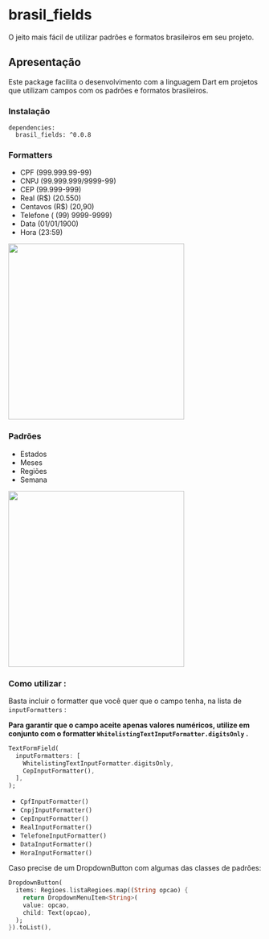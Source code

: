 # brasil_fields

O jeito mais fácil de utilizar padrões e formatos brasileiros em seu projeto.

## Apresentação

Este package facilita o desenvolvimento com a linguagem Dart em projetos que
utilizam campos com os padrões e formatos brasileiros.

### Instalação

```
dependencies:
  brasil_fields: ^0.0.8
```

### Formatters

- CPF (999.999.99-99)
- CNPJ (99.999.999/9999-99)
- CEP (99.999-999)
- Real (R\$) (20.550)
- Centavos (R\$) (20,90)
- Telefone ( (99) 9999-9999)
- Data (01/01/1900)
- Hora (23:59)

<img src="https://github.com/rubensdemelo/brasil_fields/blob/master/img/formatters.png" width="350px">

### Padrões

- Estados
- Meses
- Regiões
- Semana

<img src="https://github.com/rubensdemelo/brasil_fields/blob/master/img/padroes.png" width="350px">

### Como utilizar :

Basta incluir o formatter que você quer que o campo tenha, na lista de `inputFormatters` :

**Para garantir que o campo aceite apenas valores numéricos, utilize em conjunto com o formatter `WhitelistingTextInputFormatter.digitsOnly` .**

```dart
TextFormField(
  inputFormatters: [
    WhitelistingTextInputFormatter.digitsOnly,
    CepInputFormatter(),
  ],
);
```

- `CpfInputFormatter()`
- `CnpjInputFormatter()`
- `CepInputFormatter()`
- `RealInputFormatter()`
- `TelefoneInputFormatter()`
- `DataInputFormatter()`
- `HoraInputFormatter()`

Caso precise de um DropdownButton com algumas das classes de padrões:

```dart
DropdownButton(
  items: Regioes.listaRegioes.map((String opcao) {
    return DropdownMenuItem<String>(
    value: opcao,
    child: Text(opcao),
  );
}).toList(),
```
